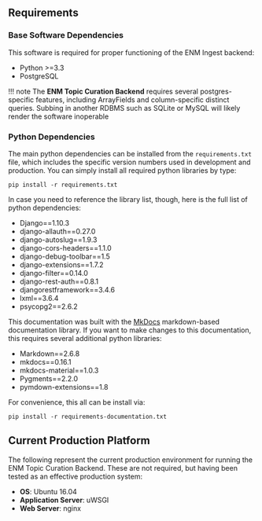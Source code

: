 ## Requirements

### Base Software Dependencies

This software is required for proper functioning of the ENM Ingest backend:

- Python >=3.3
- PostgreSQL

!!! note
    The __ENM Topic Curation Backend__ requires several postgres-specific features, including ArrayFields and column-specific distinct queries.  Subbing in another RDBMS such as SQLite or MySQL will likely render the software inoperable

### Python Dependencies

The main python dependencies can be installed from the `requirements.txt` file, which includes the specific version numbers used in development and production. You can simply install all required python libraries by type:

```
pip install -r requirements.txt
```

In case you need to reference the library list, though, here is the full list of python dependencies:

- Django==1.10.3
- django-allauth==0.27.0
- django-autoslug==1.9.3
- django-cors-headers==1.1.0
- django-debug-toolbar==1.5
- django-extensions==1.7.2
- django-filter==0.14.0
- django-rest-auth==0.8.1
- djangorestframework==3.4.6
- lxml==3.6.4
- psycopg2==2.6.2

This documentation was built with the [MkDocs](http://www.mkdocs.org/) markdown-based documentation library.  If you want to make changes to this documentation, this requires several additional python libraries:

- Markdown==2.6.8
- mkdocs==0.16.1
- mkdocs-material==1.0.3
- Pygments==2.2.0
- pymdown-extensions==1.8

For convenience, this all can be install via:

```
pip install -r requirements-documentation.txt
```

## Current Production Platform

The following represent the current production environment for running the ENM Topic Curation Backend. These are not required, but having been tested as an effective production system:

- __OS__: Ubuntu 16.04
- __Application Server__: uWSGI
- __Web Server__: nginx
